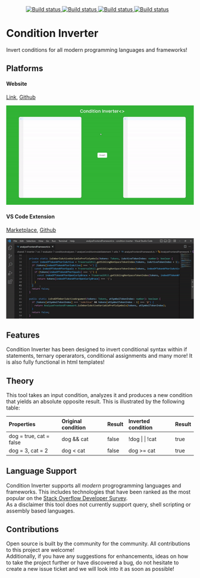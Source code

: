 <div align="center">
    <a href="https://vsmarketplacebadge.apphb.com/version/ovidijusparsiunas.condition-inverter.svg">
        <img style="margin-left: -14px" src="https://vsmarketplacebadge.apphb.com/version/ovidijusparsiunas.condition-inverter.svg" alt="Build status">
    </a><a href="https://img.shields.io/github/workflow/status/OvidijusParsiunas/condition-inverter/push%20to%20main%20branch">
        <img src="https://img.shields.io/github/workflow/status/OvidijusParsiunas/condition-inverter/push%20to%20main%20branch" alt="Build status">
    </a><a href="https://img.shields.io/codecov/c/github/OvidijusParsiunas/condition-inverter">
        <img src="https://img.shields.io/codecov/c/github/OvidijusParsiunas/condition-inverter" alt="Build status">
    </a><a href="https://img.shields.io/testspace/tests/ovidijusparsiunas/ovidijusparsiunas:condition-inverter/main">
        <img src="https://img.shields.io/testspace/tests/ovidijusparsiunas/ovidijusparsiunas:condition-inverter/main" alt="Build status">
    </a>
</div>

# Condition Inverter

Invert conditions for all modern programming languages and frameworks!

## Platforms

#### Website

[Link](http://conditioninverter.com/), [Github](https://github.com/OvidijusParsiunas/condition-inverter/tree/main/website)

<p align="center">
    <img width="850" src="assets/readme/gifs/website-animation.gif" alt="Logo">
</p>

#### VS Code Extension

[Marketplace](https://marketplace.visualstudio.com/items?itemName=OvidijusParsiunas.condition-inverter), [Github](https://github.com/OvidijusParsiunas/condition-inverter/blob/main/extension)
<p align="center">
    <img width="850" src="assets/readme/gifs/extension-animation.gif" alt="Logo">
</p>


## Features
Condition Inverter has been designed to invert conditional syntax within if statements, ternary operarators, conditional assignments and many more! It is also fully functional in html templates!


## Theory
This tool takes an input condition, analyzes it and produces a new condition that yields an absolute opposite result. This is illustrated by the following table:

| Properties | Original condition | Result | Inverted condition | Result |
| :---  | :---  | :---- | :---- | :---- |
| dog = true, cat = false | dog && cat | false  | !dog &#124; &#124; !cat | true |
| dog = 3, cat = 2 | dog < cat  | false |  dog >= cat | true |

## Language Support
Condition Inverter supports all *modern* progrogramming languages and frameworks. This includes technologies that have been ranked as the most popular on the [Stack Overflow Developer Survey](https://survey.stackoverflow.co/2022/#technology-most-popular-technologies). <br>
As a disclaimer this tool does not currently support query, shell scripting or assembly based languages.

## Contributions

Open source is built by the community for the community. All contributions to this project are welcome!
<br> Additionally, if you have any suggestions for enhancements, ideas on how to take the project further or have discovered a bug, do not hesitate to create a new issue ticket and we will look into it as soon as possible!
